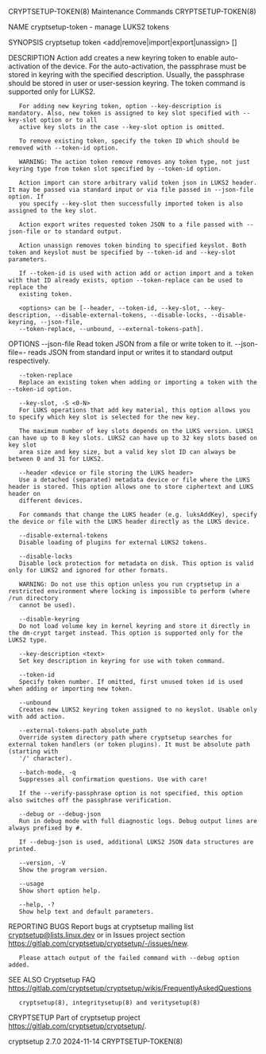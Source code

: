 CRYPTSETUP-TOKEN(8)						     Maintenance Commands						   CRYPTSETUP-TOKEN(8)

NAME
       cryptsetup-token - manage LUKS2 tokens

SYNOPSIS
       cryptsetup token <add|remove|import|export|unassign> [<options>] <device>

DESCRIPTION
       Action add creates a new keyring token to enable auto-activation of the device. For the auto-activation, the passphrase must be stored in keyring with
       the specified description. Usually, the passphrase should be stored in user or user-session keyring. The token command is supported only for LUKS2.

       For adding new keyring token, option --key-description is mandatory. Also, new token is assigned to key slot specified with --key-slot option or to all
       active key slots in the case --key-slot option is omitted.

       To remove existing token, specify the token ID which should be removed with --token-id option.

       WARNING: The action token remove removes any token type, not just keyring type from token slot specified by --token-id option.

       Action import can store arbitrary valid token json in LUKS2 header. It may be passed via standard input or via file passed in --json-file option. If
       you specify --key-slot then successfully imported token is also assigned to the key slot.

       Action export writes requested token JSON to a file passed with --json-file or to standard output.

       Action unassign removes token binding to specified keyslot. Both token and keyslot must be specified by --token-id and --key-slot parameters.

       If --token-id is used with action add or action import and a token with that ID already exists, option --token-replace can be used to replace the
       existing token.

       <options> can be [--header, --token-id, --key-slot, --key-description, --disable-external-tokens, --disable-locks, --disable-keyring, --json-file,
       --token-replace, --unbound, --external-tokens-path].

OPTIONS
       --json-file
	   Read token JSON from a file or write token to it. --json-file=- reads JSON from standard input or writes it to standard output respectively.

       --token-replace
	   Replace an existing token when adding or importing a token with the --token-id option.

       --key-slot, -S <0-N>
	   For LUKS operations that add key material, this option allows you to specify which key slot is selected for the new key.

	   The maximum number of key slots depends on the LUKS version. LUKS1 can have up to 8 key slots. LUKS2 can have up to 32 key slots based on key slot
	   area size and key size, but a valid key slot ID can always be between 0 and 31 for LUKS2.

       --header <device or file storing the LUKS header>
	   Use a detached (separated) metadata device or file where the LUKS header is stored. This option allows one to store ciphertext and LUKS header on
	   different devices.

	   For commands that change the LUKS header (e.g. luksAddKey), specify the device or file with the LUKS header directly as the LUKS device.

       --disable-external-tokens
	   Disable loading of plugins for external LUKS2 tokens.

       --disable-locks
	   Disable lock protection for metadata on disk. This option is valid only for LUKS2 and ignored for other formats.

	   WARNING: Do not use this option unless you run cryptsetup in a restricted environment where locking is impossible to perform (where /run directory
	   cannot be used).

       --disable-keyring
	   Do not load volume key in kernel keyring and store it directly in the dm-crypt target instead. This option is supported only for the LUKS2 type.

       --key-description <text>
	   Set key description in keyring for use with token command.

       --token-id
	   Specify token number. If omitted, first unused token id is used when adding or importing new token.

       --unbound
	   Creates new LUKS2 keyring token assigned to no keyslot. Usable only with add action.

       --external-tokens-path absolute_path
	   Override system directory path where cryptsetup searches for external token handlers (or token plugins). It must be absolute path (starting with
	   '/' character).

       --batch-mode, -q
	   Suppresses all confirmation questions. Use with care!

	   If the --verify-passphrase option is not specified, this option also switches off the passphrase verification.

       --debug or --debug-json
	   Run in debug mode with full diagnostic logs. Debug output lines are always prefixed by #.

	   If --debug-json is used, additional LUKS2 JSON data structures are printed.

       --version, -V
	   Show the program version.

       --usage
	   Show short option help.

       --help, -?
	   Show help text and default parameters.

REPORTING BUGS
       Report bugs at cryptsetup mailing list <cryptsetup@lists.linux.dev> or in Issues project section
       <https://gitlab.com/cryptsetup/cryptsetup/-/issues/new>.

       Please attach output of the failed command with --debug option added.

SEE ALSO
       Cryptsetup FAQ <https://gitlab.com/cryptsetup/cryptsetup/wikis/FrequentlyAskedQuestions>

       cryptsetup(8), integritysetup(8) and veritysetup(8)

CRYPTSETUP
       Part of cryptsetup project <https://gitlab.com/cryptsetup/cryptsetup/>.

cryptsetup 2.7.0							  2024-11-14							   CRYPTSETUP-TOKEN(8)
